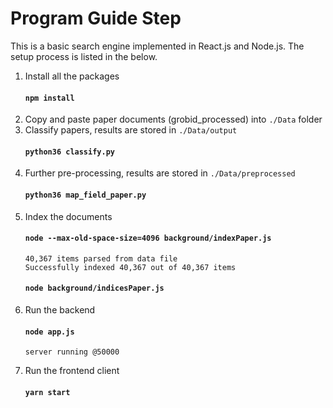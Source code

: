 # Program Guide Step

This is a basic search engine implemented in React.js and Node.js. The setup process is listed in the below.

1. Install all the packages 
    #### `npm install`
2. Copy and paste paper documents (grobid_processed) into `./Data` folder
3. Classify papers, results are stored in `./Data/output`
    #### `python36 classify.py`
4. Further pre-processing, results are stored in `./Data/preprocessed`
    ####  `python36 map_field_paper.py`
5. Index the documents
    #### `node --max-old-space-size=4096 background/indexPaper.js`
    ```
    40,367 items parsed from data file
    Successfully indexed 40,367 out of 40,367 items
    ```
    #### `node background/indicesPaper.js`
6. Run the backend
    #### `node app.js`
    ```console
    server running @50000
    ```
7. Run the frontend client
    #### `yarn start`